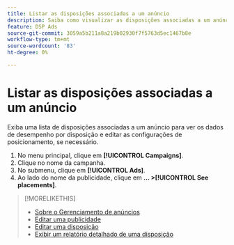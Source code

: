 ```yaml
---
title: Listar as disposições associadas a um anúncio
description: Saiba como visualizar as disposições associadas a um anúncio.
feature: DSP Ads
source-git-commit: 3059a5b211a8a219b02930f7f5763d5ec1467b8e
workflow-type: tm+mt
source-wordcount: '83'
ht-degree: 0%

---
```


# Listar as disposições associadas a um anúncio

Exiba uma lista de disposições associadas a um anúncio para ver os dados de desempenho por disposição e editar as configurações de posicionamento, se necessário.

1. No menu principal, clique em **[!UICONTROL Campaigns]**.
1. Clique no nome da campanha.
1. No submenu, clique em **[!UICONTROL Ads]**.
1. Ao lado do nome da publicidade, clique em  **... >[!UICONTROL See placements]**.

>[!MORELIKETHIS]
>
>* [Sobre o Gerenciamento de anúncios](ad-about.md)
>* [Editar uma publicidade](ad-edit.md)
>* [Editar uma disposição](/help/dsp/campaign-management/placements/placement-edit.md)
>* [Exibir um relatório detalhado de uma disposição](/help/dsp/campaign-management/placements/placement-view-report.md)

